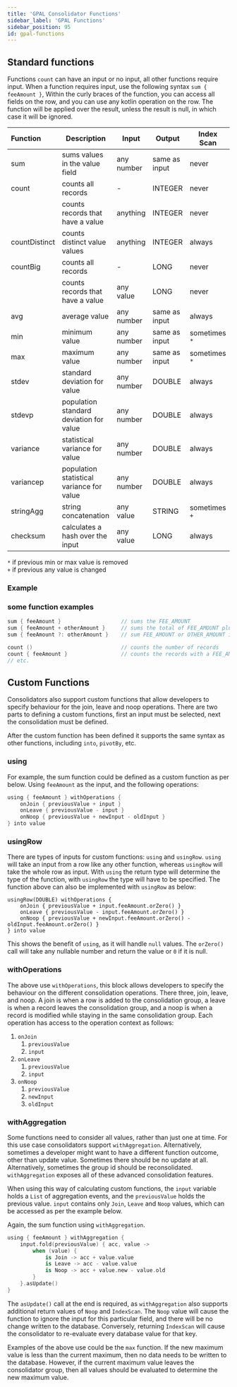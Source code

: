 ```yaml
---
title: 'GPAL Consolidator Functions'
sidebar_label: 'GPAL Functions'
sidebar_position: 95
id: gpal-functions
---
```


## Standard functions

Functions `count` can have an input or no input, all other functions require input. When a function requires input,
use the following syntax `sum { feeAmount }`, Within the curly braces of the function, you can access all fields on the
row, and you can use any kotlin operation on the row. The function will be applied over the result, unless the result is
null, in which case it will be ignored.


| Function      | Description                               | Input      | Output        | Index Scan    |
|:--------------|-------------------------------------------|------------|---------------|---------------|
| sum           | sums values in the value field            | any number | same as input | never         |
| count         | counts all records                        | -          | INTEGER       | never         |
|               | counts records that have a value          | anything   | INTEGER       | never         |
| countDistinct | counts distinct value values              | anything   | INTEGER       | always        |
| countBig      | counts all records                        | -          | LONG          | never         |
|               | counts records that have a value          | any value  | LONG          | never         |
| avg           | average value                             | any number | same as input | always        |
| min           | minimum value                             | any number | same as input | sometimes `*` |
| max           | maximum value                             | any number | same as input | sometimes `*` |
| stdev         | standard deviation for value              | any number | DOUBLE        | always        |
| stdevp        | population standard deviation for value   | any number | DOUBLE        | always        |
| variance      | statistical variance for value            | any number | DOUBLE        | always        |
| variancep     | population statistical variance for value | any number | DOUBLE        | always        |
| stringAgg     | string concatenation                      | any value  | STRING        | sometimes `+` |
| checksum      | calculates a hash over the input          | any value  | LONG          | always        |

`*` if previous min or max value is removed<br />
`+` if previous any value is changed

### Example

### some function examples

```kotlin
sum { feeAmount }                   // sums the FEE_AMOUNT
sum { feeAmount + otherAmount }     // sums the total of FEE_AMOUNT plus OTHER_AMOUNT
sum { feeAmount ?: otherAmount }    // sum FEE_AMOUNT or OTHER_AMOUNT if FEE_AMOUNT is null

count ()                            // counts the number of records
count { feeAmount }                 // counts the records with a FEE_AMOUNT
// etc.
```


## Custom Functions

Consolidators also support custom functions that allow developers to specify behaviour for the join, leave and noop
operations. There are two parts to defining a custom functions, first an input must be selected, next the consolidation
must be defined.

After the custom function has been defined it supports the same syntax as other functions, including `into`, `pivotBy`,
etc.

### using

For example, the sum function could be defined as a custom function as per below. Using `feeAmount` as the input, and
the following operations:
```kotlin
using { feeAmount } withOperations {
    onJoin { previousValue + input }
    onLeave { previousValue - input }
    onNoop { previousValue + newInput - oldInput }
} into value
```

### usingRow

There are types of inputs for custom functions: `using` and `usingRow`. `using` will take an input from a row like
any other function, whereas `usingRow` will take the whole row as input. With `using` the return type will determine
the type of the function, with `usingRow` the type will have to be specified. The function above can also be implemented
with `usingRow` as below:

```koltin
usingRow(DOUBLE) withOperations {
    onJoin { previousValue + input.feeAmount.orZero() }
    onLeave { previousValue - input.feeAmount.orZero() }
    onNoop { previousValue + newInput.feeAmount.orZero() - oldInput.feeAmount.orZero() }
} into value
```


This shows the benefit of `using`, as it will handle `null` values. The `orZero()` call will take any nullable number
and return the value or `0` if it is null.

### withOperations

The above use `withOperations`, this block allows developers to specify the behaviour on the different consolidation
operations. There three, join, leave, and noop. A join is when a row is added to the consolidation group, a leave is
when a record leaves the consolidation group, and a noop is when a record is modified while staying in the same
consolidation group. Each operation has access to the operation context as follows:

1. `onJoin`
    1. `previousValue`
    2. `input`
1. `onLeave`
    1. `previousValue`
    2. `input`
1. `onNoop`
    1. `previousValue`
    2. `newInput`
    2. `oldInput`

### withAggregation

Some functions need to consider all values, rather than just one at time. For this use case consolidators support
`withAggregation`. Alternatively, sometimes a developer might want to have a different function outcome, other than
update value. Sometimes there should be no update at all. Alternatively, sometimes the group id should be
reconsolidated. `withAggregation` exposes all of these advanced consolidation features.

When using this way of calculating custom functions, the `input` variable holds a `List` of aggregation events, and
the `previousValue` holds the previous value. `input` contains only `Join`, `Leave` and `Noop` values, which can
be accessed as per the example below.

Again, the sum function using `withAggregation`.

```kotlin
using { feeAmount } withAggregation {
    input.fold(previousValue) { acc, value ->
        when (value) {
            is Join -> acc + value.value
            is Leave -> acc - value.value
            is Noop -> acc + value.new - value.old
        }
    }.asUpdate()
}
```

The `asUpdate()` call at the end is required, as `withAggregation` also supports additional return values of `Noop` and
`IndexScan`. The `Noop` value will cause the function to ignore the input for this particular field, and there will
be no change written to the database. Conversely, returning `IndexScan` will cause the consolidator to re-evaluate
every database value for that key.

Examples of the above use could be the `max` function. If the new maximum value is less than the current maximum, then
no data needs to be written to the database. However, if the current maximum value leaves the consolidator group, then
all values should be evaluated to determine the new maximum value.
